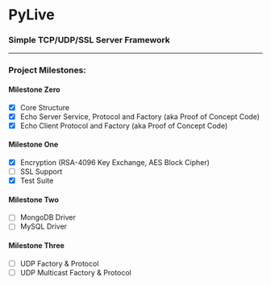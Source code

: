 # PyLive
### Simple TCP/UDP/SSL Server Framework
***

### Project Milestones:
#### Milestone Zero
- [x] Core Structure
- [x] Echo Server Service, Protocol and Factory (aka Proof of Concept Code)
- [x] Echo Client Protocol and Factory (aka Proof of Concept Code)
#### Milestone One
- [x] Encryption (RSA-4096 Key Exchange, AES Block Cipher)
- [ ] SSL Support
- [x] Test Suite
#### Milestone Two
- [ ] MongoDB Driver
- [ ] MySQL Driver
#### Milestone Three
- [ ] UDP Factory & Protocol
- [ ] UDP Multicast Factory & Protocol
